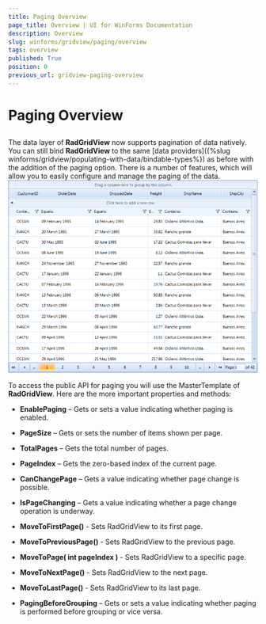 ```yaml
---
title: Paging Overview
page_title: Overview | UI for WinForms Documentation
description: Overview
slug: winforms/gridview/paging/overview
tags: overview
published: True
position: 0
previous_url: gridview-paging-overview
---
```


# Paging Overview



## 

The data layer of __RadGridView__ now supports pagination of data natively. You can still bind __RadGridView__ to the same [data providers]({%slug winforms/gridview/populating-with-data/bindable-types%}) as before with the addition of the paging option. There is a number of features, which will allow you to easily configure and manage the paging of the data.<br>![gridview-paging-overview 001](images/gridview-paging-overview001.png)

To access the public API for paging you will use the MasterTemplate of __RadGridView__. Here are the more important properties and methods:

* __EnablePaging__ – Gets or sets a value indicating whether paging is enabled.

* __PageSize__ – Gets or sets the number of items shown per page.

* __TotalPages__ – Gets the total number of pages.

* __PageIndex__ – Gets the zero-based index of the current page.

* __CanChangePage__ – Gets a value indicating whether page change is possible.

* __IsPageChanging__ – Gets a value indicating whether a page change operation is underway.

* __MoveToFirstPage()__ - Sets RadGridView to its first page.

* __MoveToPreviousPage()__ - Sets RadGridView to the previous page.

* __MoveToPage( int pageIndex )__ - Sets RadGridView to a specific page.

* __MoveToNextPage()__ - Sets RadGridView to the next page.

* __MoveToLastPage()__ - Sets RadGridView to its last page.

* __PagingBeforeGrouping__ – Gets or sets a value indicating whether paging is performed before grouping or vice versa.
            
